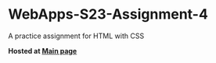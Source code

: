 # WebApps-S23-Assignment-4
A practice assignment for HTML with CSS

**Hosted at [Main page](https://44-563-web-apps-s23.github.io/44563-webapps-s23-assignment4-Charan0517/)**
